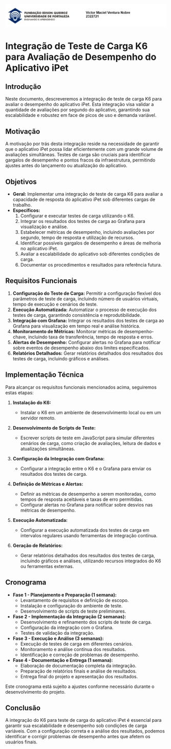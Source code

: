 ![Logo Unifor](cabecalho.jpg) 

# Integração de Teste de Carga K6 para Avaliação de Desempenho do Aplicativo iPet

## Introdução
Neste documento, descreveremos a integração de teste de carga K6 para avaliar o desempenho do aplicativo iPet. Esta integração visa validar a quantidade de avaliações por segundo do aplicativo, garantindo sua escalabilidade e robustez em face de picos de uso e demanda variável.

## Motivação
A motivação por trás desta integração reside na necessidade de garantir que o aplicativo iPet possa lidar eficientemente com um grande volume de avaliações simultâneas. Testes de carga são cruciais para identificar gargalos de desempenho e pontos fracos da infraestrutura, permitindo ajustes antes do lançamento ou atualização do aplicativo.

## Objetivos
- **Geral:** Implementar uma integração de teste de carga K6 para avaliar a capacidade de resposta do aplicativo iPet sob diferentes cargas de trabalho.
- **Específicos:**
    1. Configurar e executar testes de carga utilizando o K6.
    2. Integrar os resultados dos testes de carga ao Grafana para visualização e análise.
    3. Estabelecer métricas de desempenho, incluindo avaliações por segundo, tempo de resposta e utilização de recursos.
    4. Identificar possíveis gargalos de desempenho e áreas de melhoria no aplicativo iPet.
    5. Avaliar a escalabilidade do aplicativo sob diferentes condições de carga.
    6. Documentar os procedimentos e resultados para referência futura.

## Requisitos Funcionais
1. **Configuração do Teste de Carga:** Permitir a configuração flexível dos parâmetros de teste de carga, incluindo número de usuários virtuais, tempo de execução e cenários de teste.
2. **Execução Automatizada:** Automatizar o processo de execução dos testes de carga, garantindo consistência e reprodutibilidade.
3. **Integração com Grafana:** Integrar os resultados dos testes de carga ao Grafana para visualização em tempo real e análise histórica.
4. **Monitoramento de Métricas:** Monitorar métricas de desempenho-chave, incluindo taxa de transferência, tempo de resposta e erros.
5. **Alertas de Desempenho:** Configurar alertas no Grafana para notificar sobre eventos de desempenho abaixo dos limites especificados.
6. **Relatórios Detalhados:** Gerar relatórios detalhados dos resultados dos testes de carga, incluindo gráficos e análises.

## Implementação Técnica

Para alcançar os requisitos funcionais mencionados acima, seguiremos estas etapas:

1. **Instalação do K6:**
   - Instalar o K6 em um ambiente de desenvolvimento local ou em um servidor remoto.

2. **Desenvolvimento de Scripts de Teste:**
   - Escrever scripts de teste em JavaScript para simular diferentes cenários de carga, como criação de avaliações, leitura de dados e atualizações simultâneas.

3. **Configuração da Integração com Grafana:**
   - Configurar a integração entre o K6 e o Grafana para enviar os resultados dos testes de carga.

4. **Definição de Métricas e Alertas:**
   - Definir as métricas de desempenho a serem monitoradas, como tempos de resposta aceitáveis e taxas de erro permitidas.
   - Configurar alertas no Grafana para notificar sobre desvios nas métricas de desempenho.

5. **Execução Automatizada:**
   - Configurar a execução automatizada dos testes de carga em intervalos regulares usando ferramentas de integração contínua.

6. **Geração de Relatórios:**
   - Gerar relatórios detalhados dos resultados dos testes de carga, incluindo gráficos e análises, utilizando recursos integrados do K6 ou ferramentas externas.

## Cronograma
- **Fase 1 - Planejamento e Preparação (1 semana):**
    - Levantamento de requisitos e definição de escopo.
    - Instalação e configuração do ambiente de teste.
    - Desenvolvimento de scripts de teste preliminares.
- **Fase 2 - Implementação da Integração (2 semanas):**
    - Desenvolvimento e refinamento dos scripts de teste de carga.
    - Configuração da integração com o Grafana.
    - Testes de validação da integração.
- **Fase 3 - Execução e Análise (3 semanas):**
    - Execução de testes de carga em diferentes cenários.
    - Monitoramento e análise contínua dos resultados.
    - Identificação e correção de problemas de desempenho.
- **Fase 4 - Documentação e Entrega (1 semana):**
    - Elaboração de documentação completa da integração.
    - Preparação de relatórios finais e análise de resultados.
    - Entrega final do projeto e apresentação dos resultados.

Este cronograma está sujeito a ajustes conforme necessário durante o desenvolvimento do projeto.

## Conclusão

A integração do K6 para teste de carga do aplicativo iPet é essencial para garantir sua escalabilidade e desempenho sob condições de carga variáveis. Com a configuração correta e a análise dos resultados, podemos identificar e corrigir problemas de desempenho antes que afetem os usuários finais.
